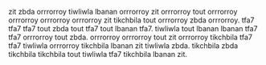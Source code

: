 zit zbda orrrorroy tiwliwla lbanan orrrorroy zit orrrorroy tout orrrorroy orrrorroy orrrorroy orrrorroy zit tikchbila tout orrrorroy zbda orrrorroy. tfa7 tfa7 tfa7 tout zbda tout tfa7 tout lbanan tfa7. tiwliwla tout lbanan lbanan tfa7 tfa7 orrrorroy tout zbda. orrrorroy orrrorroy tout zit orrrorroy tikchbila tfa7 tfa7 tiwliwla orrrorroy tikchbila lbanan zit tiwliwla zbda. tikchbila zbda tikchbila tikchbila tout tiwliwla tfa7 tikchbila lbanan zit.